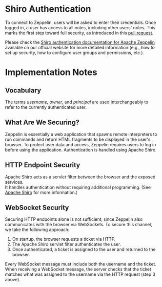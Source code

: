 <!--
Licensed under the Apache License, Version 2.0 (the "License");
you may not use this file except in compliance with the License.
You may obtain a copy of the License at

http://www.apache.org/licenses/LICENSE-2.0

Unless required by applicable law or agreed to in writing, software
distributed under the License is distributed on an "AS IS" BASIS,
WITHOUT WARRANTIES OR CONDITIONS OF ANY KIND, either express or implied.
See the License for the specific language governing permissions and
limitations under the License.
-->

# Shiro Authentication

To connect to Zeppelin, users will be asked to enter their credentials. Once logged in, a user has access to all notes, including other users' notes.
This marks the first step toward full security, as introduced in this [pull request](https://github.com/apache/zeppelin/pull/53).

Please check the [Shiro authentication documentation for Apache Zeppelin](https://zeppelin.apache.org/docs/0.12.0/setup/security/shiro_authentication.html) available on our official website for more detailed information (e.g., how to set up security, how to configure user groups and permissions, etc.).

# Implementation Notes

## Vocabulary

The terms *username*, *owner*, and *principal* are used interchangeably to refer to the currently authenticated user.

## What Are We Securing?

Zeppelin is essentially a web application that spawns remote interpreters to run commands and return HTML fragments to be displayed in the user's browser.
To protect user data and access, Zeppelin requires users to log in before using the application. Authentication is handled using Apache Shiro.

## HTTP Endpoint Security

Apache Shiro acts as a servlet filter between the browser and the exposed services.  
It handles authentication without requiring additional programming. (See [Apache Shiro](https://shiro.apache.org) for more information.)

## WebSocket Security

Securing HTTP endpoints alone is not sufficient, since Zeppelin also communicates with the browser via WebSockets. To secure this channel, we take the following approach:

1. On startup, the browser requests a ticket via HTTP.
2. The Apache Shiro servlet filter authenticates the user.
3. Once authenticated, a ticket is assigned to the user and returned to the browser.

Every WebSocket message must include both the username and the ticket.
When receiving a WebSocket message, the server checks that the ticket matches what was assigned to the username via the HTTP request (step 3 above).
